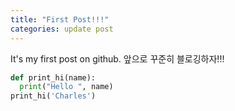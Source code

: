 ```yaml
---
title: "First Post!!!"
categories: update post
---
```


It's my first post on github.
앞으로 꾸준히 블로깅하자!!!


```python
def print_hi(name):
  print("Hello ", name)
print_hi('Charles')
```
